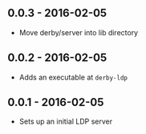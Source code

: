 0.0.3 - 2016-02-05
------------------

- Move derby/server into lib directory

0.0.2 - 2016-02-05
------------------

- Adds an executable at `derby-ldp`

0.0.1 - 2016-02-05
------------------

- Sets up an initial LDP server

